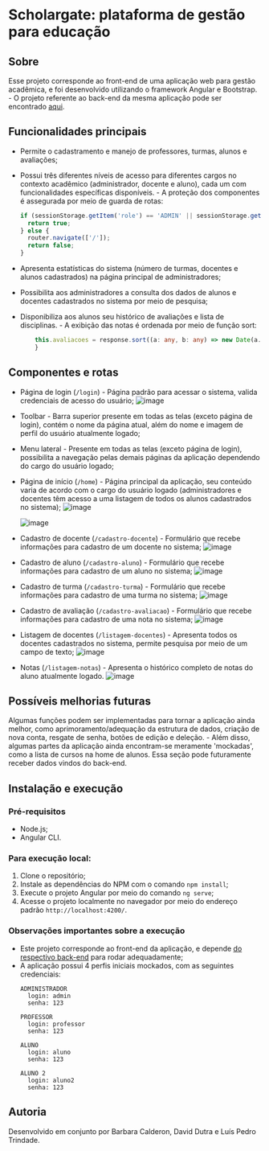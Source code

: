 # Scholargate: plataforma de gestão para educação

## Sobre
Esse projeto corresponde ao front-end de uma aplicação web para gestão acadêmica, e foi desenvolvido utilizando o framework Angular e Bootstrap. - O projeto referente ao back-end da mesma aplicação pode ser encontrado [aqui](https://github.com/FullStack-Education/M3P-BackEnd-Squad1).

## Funcionalidades principais
- Permite o cadastramento e manejo de professores, turmas, alunos e avaliações;
- Possui três diferentes níveis de acesso para diferentes cargos no contexto acadêmico (administrador, docente e aluno), cada um com funcionalidades específicas disponíveis. - A proteção dos componentes é assegurada por meio de guarda de rotas:
  ~~~typescript
  if (sessionStorage.getItem('role') == 'ADMIN' || sessionStorage.getItem('role') == 'PROFESSOR') {
    return true;
  } else {
    router.navigate(['/']);
    return false;
  }
  ~~~
  
- Apresenta estatísticas do sistema (número de turmas, docentes e alunos cadastrados) na página principal de administradores;
- Possibilita aos administradores a consulta dos dados de alunos e docentes cadastrados no sistema por meio de pesquisa;
- Disponibiliza aos alunos seu histórico de avaliações e lista de disciplinas. - A exibição das notas é ordenada por meio de função sort:
  ~~~typescript
      this.avaliacoes = response.sort((a: any, b: any) => new Date(a.data).getTime() - new Date(b.data).getTime());
      }
  ~~~

## Componentes e rotas
- Página de login (`/login`) - Página padrão para acessar o sistema, valida credenciais de acesso do usuário;
  ![image](https://github.com/user-attachments/assets/d6aa7def-370f-49c0-afb3-dd0200888497)

- Toolbar - Barra superior presente em todas as telas (exceto página de login), contém o nome da página atual, além do nome e imagem de perfil do usuário atualmente logado;
- Menu lateral - Presente em todas as telas (exceto página de login), possibilita a navegação pelas demais páginas da aplicação dependendo do cargo do usuário logado;
- Página de início (`/home`) - Página principal da aplicação, seu conteúdo varia de acordo com o cargo do usuário logado (administradores e docentes têm acesso a uma listagem de todos os alunos cadastrados no sistema);
  ![image](https://github.com/user-attachments/assets/54cd5a6f-2303-4289-9653-c8d54a408b5b)

  ![image](https://github.com/user-attachments/assets/113045e5-fb11-4851-af3c-31eef34d515b)
  
- Cadastro de docente (`/cadastro-docente`) - Formulário que recebe informações para cadastro de um docente no sistema;
  ![image](https://github.com/user-attachments/assets/c5b0fa62-f6c0-4d03-ab4d-566b706f561d)

- Cadastro de aluno (`/cadastro-aluno`) - Formulário que recebe informações para cadastro de um aluno no sistema;
  ![image](https://github.com/user-attachments/assets/0f18b1fa-f0c9-46de-b316-1e2dc2251a89)

- Cadastro de turma (`/cadastro-turma`) - Formulário que recebe informações para cadastro de uma turma no sistema;
  ![image](https://github.com/user-attachments/assets/7348750c-712d-4244-a120-5cb5ab3015ef)

- Cadastro de avaliação (`/cadastro-avaliacao`) - Formulário que recebe informações para cadastro de uma nota no sistema;
  ![image](https://github.com/user-attachments/assets/e270a290-bebb-41e5-8f73-e0b6983c2e05)

- Listagem de docentes (`/listagem-docentes`) - Apresenta todos os docentes cadastrados no sistema, permite pesquisa por meio de um campo de texto;
  ![image](https://github.com/user-attachments/assets/c6932549-448f-46cf-9d56-239a281e43e4)

- Notas (`/listagem-notas`) - Apresenta o histórico completo de notas do aluno atualmente logado.
  ![image](https://github.com/user-attachments/assets/d08f0da9-52df-426f-a3f6-ea16db1db3f2)


## Possíveis melhorias futuras
Algumas funções podem ser implementadas para tornar a aplicação ainda melhor, como aprimoramento/adequação da estrutura de dados, criação de nova conta, resgate de senha, botões de edição e deleção. - Além disso, algumas partes da aplicação ainda encontram-se meramente 'mockadas', como a lista de cursos na home de alunos. Essa seção pode futuramente receber dados vindos do back-end.

## Instalação e execução
### Pré-requisitos
- Node.js;
- Angular CLI.
### Para execução local:
1. Clone o repositório;
2. Instale as dependências do NPM com o comando `npm install`;
3. Execute o projeto Angular por meio do comando `ng serve`;
4. Acesse o projeto localmente no navegador por meio do endereço padrão `http://localhost:4200/`.
### Observações importantes sobre a execução
- Este projeto corresponde ao front-end da aplicação, e depende [do respectivo back-end](https://github.com/FullStack-Education/M3P-BackEnd-Squad1) para rodar adequadamente;
- A aplicação possui 4 perfis iniciais mockados, com as seguintes credenciais:
  ~~~
  ADMINISTRADOR
    login: admin
    senha: 123

  PROFESSOR
    login: professor
    senha: 123
  
  ALUNO
    login: aluno
    senha: 123
  
  ALUNO 2
    login: aluno2
    senha: 123
  ~~~

## Autoria
Desenvolvido em conjunto por Barbara Calderon, David Dutra e Luís Pedro Trindade.
